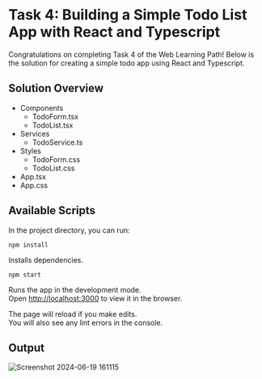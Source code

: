 # Task 4: Building a Simple Todo List App with React and Typescript
Congratulations on completing Task 4 of the Web Learning Path! Below is the solution for creating a simple todo app using 
React and Typescript.




## Solution Overview
* Components
  * TodoForm.tsx
  * TodoList.tsx
* Services
  * TodoService.ts
* Styles
  * TodoForm.css
  * TodoList.css
* App.tsx
* App.css

## Available Scripts

In the project directory, you can run:

```
npm install
```
Installs dependencies.

```
npm start
```

Runs the app in the development mode.\
Open [http://localhost:3000](http://localhost:3000) to view it in the browser.

The page will reload if you make edits.\
You will also see any lint errors in the console.

## Output
![Screenshot 2024-06-19 161115](https://github.com/A2SV-G5-Web/web-task-4/assets/112546247/6152027b-d500-4165-8934-34eb35bcadbb)
